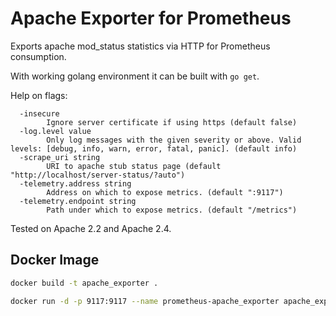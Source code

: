 # Apache Exporter for Prometheus

Exports apache mod_status statistics via HTTP for Prometheus consumption.

With working golang environment it can be built with `go get`.

Help on flags:

```
  -insecure
    	Ignore server certificate if using https (default false)
  -log.level value
    	Only log messages with the given severity or above. Valid levels: [debug, info, warn, error, fatal, panic]. (default info)
  -scrape_uri string
    	URI to apache stub status page (default "http://localhost/server-status/?auto")
  -telemetry.address string
    	Address on which to expose metrics. (default ":9117")
  -telemetry.endpoint string
    	Path under which to expose metrics. (default "/metrics")
```

Tested on Apache 2.2 and Apache 2.4.

## Docker Image

```bash
docker build -t apache_exporter .

docker run -d -p 9117:9117 --name prometheus-apache_exporter apache_exporter
```
